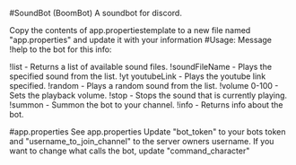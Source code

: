#SoundBot (BoomBot)
A soundbot for discord. 

Copy the contents of app.propertiestemplate to a new file named "app.properties" and update it with your information
#Usage: 
Message !help to the bot for this info: 

!list             - Returns a list of available sound files.
!soundFileName    - Plays the specified sound from the list.
!yt youtubeLink   - Plays the youtube link specified.
!random           - Plays a random sound from the list.
!volume 0-100     - Sets the playback volume.
!stop             - Stops the sound that is currently playing.
!summon           - Summon the bot to your channel.
!info             - Returns info about the bot.

#app.properties
See app.properties
Update "bot_token" to your bots token and "username_to_join_channel" to the server owners username.
If you want to change what calls the bot, update "command_character"
